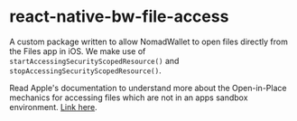 # react-native-bw-file-access

A custom package written to allow NomadWallet to open files directly from the Files app in iOS. We make use of `startAccessingSecurityScopedResource()` and `stopAccessingSecurityScopedResource()`.

Read Apple's documentation to understand more about the Open-in-Place mechanics for accessing files which are not in an apps sandbox environment.
[Link here](https://developer.apple.com/documentation/uikit/documents_data_and_pasteboard/synchronizing_documents_in_the_icloud_environment#3743499).
